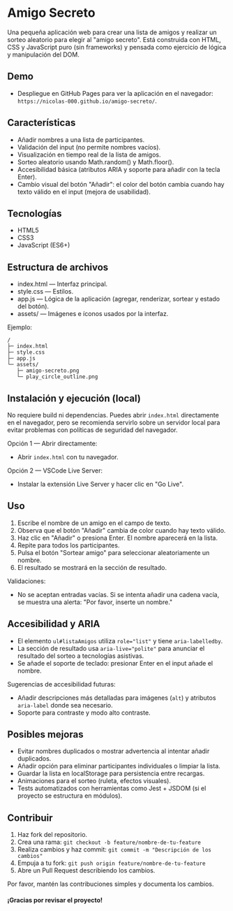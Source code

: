# Amigo Secreto

Una pequeña aplicación web para crear una lista de amigos y realizar un sorteo aleatorio para elegir al "amigo secreto". Está construida con HTML, CSS y JavaScript puro (sin frameworks) y pensada como ejercicio de lógica y manipulación del DOM.

## Demo
- Despliegue en GitHub Pages para ver la aplicación en el navegador: `https://nicolas-000.github.io/amigo-secreto/`.

## Características
- Añadir nombres a una lista de participantes.
- Validación del input (no permite nombres vacíos).
- Visualización en tiempo real de la lista de amigos.
- Sorteo aleatorio usando Math.random() y Math.floor().
- Accesibilidad básica (atributos ARIA y soporte para añadir con la tecla Enter).
- Cambio visual del botón "Añadir": el color del botón cambia cuando hay texto válido en el input (mejora de usabilidad).

## Tecnologías
- HTML5
- CSS3
- JavaScript (ES6+)

## Estructura de archivos
- index.html — Interfaz principal.
- style.css — Estilos.
- app.js — Lógica de la aplicación (agregar, renderizar, sortear y estado del botón).
- assets/ — Imágenes e íconos usados por la interfaz.

Ejemplo:
```
/
├─ index.html
├─ style.css
├─ app.js
└─ assets/
   ├─ amigo-secreto.png
   └─ play_circle_outline.png
```

## Instalación y ejecución (local)
No requiere build ni dependencias. Puedes abrir `index.html` directamente en el navegador, pero se recomienda servirlo sobre un servidor local para evitar problemas con políticas de seguridad del navegador.

Opción 1 — Abrir directamente:
- Abrir `index.html` con tu navegador.

Opción 2 — VSCode Live Server:
- Instalar la extensión Live Server y hacer clic en "Go Live".

## Uso
1. Escribe el nombre de un amigo en el campo de texto.
2. Observa que el botón "Añadir" cambia de color cuando hay texto válido.
3. Haz clic en "Añadir" o presiona Enter. El nombre aparecerá en la lista.
4. Repite para todos los participantes.
5. Pulsa el botón "Sortear amigo" para seleccionar aleatoriamente un nombre.
6. El resultado se mostrará en la sección de resultado.

Validaciones:
- No se aceptan entradas vacías. Si se intenta añadir una cadena vacía, se muestra una alerta: "Por favor, inserte un nombre."

## Accesibilidad y ARIA
- El elemento `ul#listaAmigos` utiliza `role="list"` y tiene `aria-labelledby`.
- La sección de resultado usa `aria-live="polite"` para anunciar el resultado del sorteo a tecnologías asistivas.
- Se añade el soporte de teclado: presionar Enter en el input añade el nombre.

Sugerencias de accesibilidad futuras:
- Añadir descripciones más detalladas para imágenes (`alt`) y atributos `aria-label` donde sea necesario.
- Soporte para contraste y modo alto contraste.

## Posibles mejoras
- Evitar nombres duplicados o mostrar advertencia al intentar añadir duplicados.
- Añadir opción para eliminar participantes individuales o limpiar la lista.
- Guardar la lista en localStorage para persistencia entre recargas.
- Animaciones para el sorteo (ruleta, efectos visuales).
- Tests automatizados con herramientas como Jest + JSDOM (si el proyecto se estructura en módulos).

## Contribuir
1. Haz fork del repositorio.
2. Crea una rama: `git checkout -b feature/nombre-de-tu-feature`
3. Realiza cambios y haz commit: `git commit -m "Descripción de los cambios"`
4. Empuja a tu fork: `git push origin feature/nombre-de-tu-feature`
5. Abre un Pull Request describiendo los cambios.

Por favor, mantén las contribuciones simples y documenta los cambios.

#### ¡Gracias por revisar el proyecto!